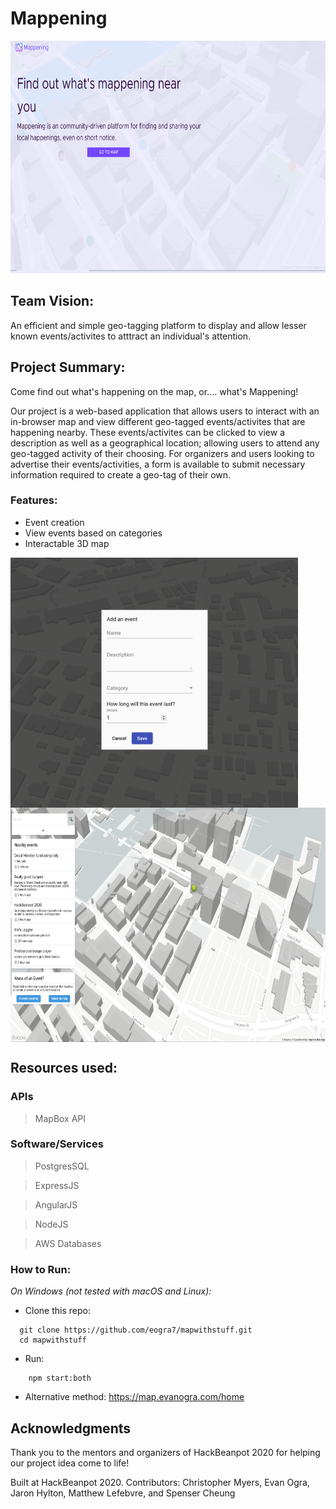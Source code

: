 # Mappening

<img src = "https://github.com/eogra7/mappening/blob/master/mappening_images/homescreen.png" align=center width=800 height = 375 alt="Mappening homescreen"/> 

## Team Vision: 
An efficient and simple geo-tagging platform to display and allow lesser known events/activites to atttract an individual's attention. 
<br /> 

## Project Summary: 
Come find out what's happening on the map, or.... what's Mappening! 

Our project is a web-based application that allows users to interact with an in-browser map and view different geo-tagged events/activites that are happening nearby. These events/activites can be clicked to view a description as well as a geographical location; allowing users to attend any geo-tagged activity of their choosing. For organizers and users looking to advertise their events/activities, a form is available to submit necessary information required to create a geo-tag of their own. 

### Features: 
- Event creation 
- View events based on categories
- Interactable 3D map 

<img src = "https://github.com/eogra7/mappening/blob/master/mappening_images/eventcreation.png" align=center width=460 height = 400 alt="Mappening homescreen"/> 
<br/>
<img src = "https://github.com/eogra7/mappening/blob/master/mappening_images/ui.png" align=center width=800 height = 375 alt="Mappening homescreen"/> 
<br /> 

## Resources used: 
### APIs
> MapBox API

### Software/Services
> PostgresSQL

> ExpressJS

> AngularJS

> NodeJS


> AWS Databases

### How to Run:
_On Windows (not tested with macOS and Linux):_
- Clone this repo: 
 ``` 
   git clone https://github.com/eogra7/mapwithstuff.git
   cd mapwithstuff
 ```
- Run: 
```
    npm start:both
  ```
- Alternative method: https://map.evanogra.com/home
## Acknowledgments
Thank you to the mentors and organizers of HackBeanpot 2020 for helping our project idea come to life!

Built at HackBeanpot 2020.
Contributors: Christopher Myers, Evan Ogra, Jaron Hylton, Matthew Lefebvre, and Spenser Cheung
